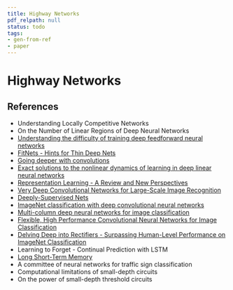 ```yaml
---
title: Highway Networks
pdf_relpath: null
status: todo
tags:
- gen-from-ref
- paper
---
```


# Highway Networks

## References

- Understanding Locally Competitive Networks
- On the Number of Linear Regions of Deep Neural Networks
- [Understanding the difficulty of training deep feedforward neural networks](./understanding-the-difficulty-of-training-deep-feedforward-neural-networks.md)
- [FitNets - Hints for Thin Deep Nets](./fitnets-hints-for-thin-deep-nets.md)
- [Going deeper with convolutions](./going-deeper-with-convolutions.md)
- [Exact solutions to the nonlinear dynamics of learning in deep linear neural networks](./exact-solutions-to-the-nonlinear-dynamics-of-learning-in-deep-linear-neural-networks.md)
- [Representation Learning - A Review and New Perspectives](./representation-learning-a-review-and-new-perspectives.md)
- [Very Deep Convolutional Networks for Large-Scale Image Recognition](./very-deep-convolutional-networks-for-large-scale-image-recognition.md)
- [Deeply-Supervised Nets](./deeply-supervised-nets.md)
- [ImageNet classification with deep convolutional neural networks](./imagenet-classification-with-deep-convolutional-neural-networks.md)
- [Multi-column deep neural networks for image classification](./multi-column-deep-neural-networks-for-image-classification.md)
- [Flexible, High Performance Convolutional Neural Networks for Image Classification](./flexible-high-performance-convolutional-neural-networks-for-image-classification.md)
- [Delving Deep into Rectifiers - Surpassing Human-Level Performance on ImageNet Classification](./delving-deep-into-rectifiers-surpassing-human-level-performance-on-imagenet-classification.md)
- Learning to Forget - Continual Prediction with LSTM
- [Long Short-Term Memory](./long-short-term-memory.md)
- A committee of neural networks for traffic sign classification
- Computational limitations of small-depth circuits
- On the power of small-depth threshold circuits
